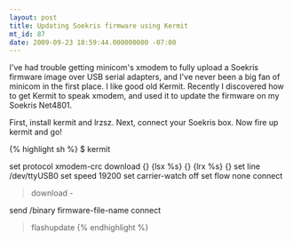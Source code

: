 ```yaml
---
layout: post
title: Updating Soekris firmware using Kermit
mt_id: 87
date: 2009-09-23 18:59:44.000000000 -07:00
---
```

I've had trouble getting minicom's xmodem to fully upload a Soekris firmware
image over USB serial adapters, and I've never been a big fan of minicom in the
first place. I like good old Kermit. Recently I discovered how to get Kermit to
speak xmodem, and used it to update the firmware on my Soekris Net4801.

First, install kermit and lrzsz. Next, connect your Soekris box. Now fire up kermit and go!

{% highlight sh %}
$ kermit

set protocol xmodem-crc download {} {lsx %s} {} {lrx %s} {}
set line /dev/ttyUSB0
set speed 19200
set carrier-watch off
set flow none
connect

> download -

send /binary firmware-file-name
connect

> flashupdate
{% endhighlight %}
